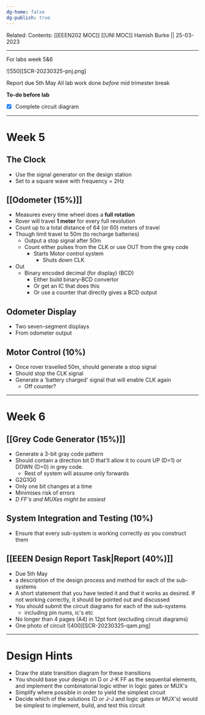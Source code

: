 ```yaml
---
dg-home: false
dg-publish: true
---
```

Related: 
Contents: [[EEEN202 MOC]]
[[UNI MOC]]
Hamish Burke || 25-03-2023
***
For labs week 5&6

![550][SCR-20230325-pnj.png]

Report due 5th May
All lab work done *before* mid trimester break


**To-do before lab**
- [x] Complete circuit diagram


***

# Week 5

## The Clock

- Use the signal generator on the design station
- Set to a square wave with frequency = 2Hz

## [[Odometer (15%)]]

- Measures every time wheel does a **full rotation**
- Rover will travel **1 meter** for every full revolution
- Count up to a total distance of 64 (or 60) meters of travel
- Though limit travel to 50m (to recharge batteries)
	- Output a stop signal after 50m
	- Count either pulses from the CLK or use OUT from the grey code
		- Starts Motor control system
			- Shuts down CLK
- Out
	- Binary encoded decimal (for display) (BCD)
		- Either build binary-BCD convertor
		- Or get an IC that does this
		- Or use a counter that directly gives a BCD output

## Odometer Display

- Two seven-segment displays
- From odometer output

## Motor Control (10%)

- Once rover travelled 50m, should generate a stop signal
- Should stop the CLK signal 
- Generate a 'battery charged' signal that will enable CLK again
	- Off counter?


***

# Week 6

## [[Grey Code Generator (15%)]]

- Generate a 3-bit gray code pattern
- Should contain a direction bit D that'll allow it to count UP (D=1) or DOWN (D=0) in grey code.
	- Rest of system will assume only forwards
- G2G1G0
- Only one bit changes at a time
- Minimises risk of errors
- *D FF's and MUXes might be easiest*

## System Integration and Testing (10%)

- Ensure that every sub-system is working correctly *as* you construct them

## [[EEEN Design Report Task|Report (40%)]]

- Due 5th May
- a description of the design process and method for each of the sub-systems
- A short statement that you have tested it and that it works as desired. If not working correctly, it should be pointed out and discussed
- You should submit the circuit diagrams for each of the sub-systems
	- including pin nums, ic's etc
- No longer than 4 pages (A4) in 12pt font (excluding circuit diagrams)
- One photo of circuit 
![400][SCR-20230325-qam.png]


***

# Design Hints

- Draw the state transition diagram for these transitions
- You should base your design on D or J-K FF as the sequential elements, and implement the combinatorial logic either in logic gates or MUX's
- Simplify where possible in order to yield the simplest circuit
- Decide which of the solutions (D or J-J and logic gates or MUX's) would be simplest to implement, build, and test this circuit






